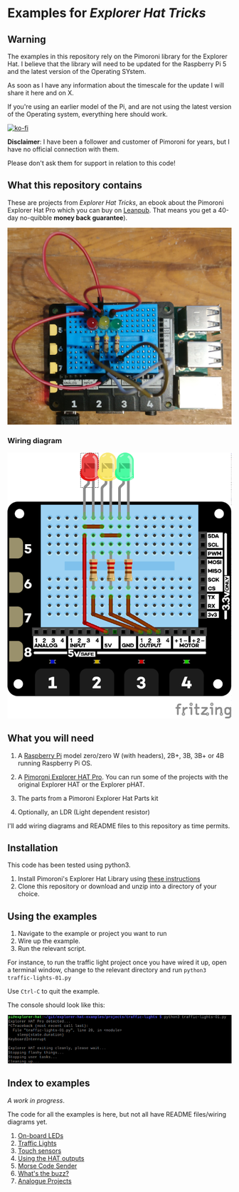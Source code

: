 # Examples for *Explorer Hat Tricks*

## Warning

The examples in this repository rely on the Pimoroni library for the Explorer Hat.
I believe that the library will need to be updated for the Raspberry Pi 5
and the latest version of the Operating SYstem.

As soon as I have any information about the timescale for the update I will share it here and on X.

If you're using an earlier model of the Pi,
and are not using the latest version of the Operating system, everything here should work.

[![ko-fi](https://www.ko-fi.com/img/githubbutton_sm.svg)](https://ko-fi.com/K3K61CLW1)


**Disclaimer**: I have been a follower and customer of Pimoroni for years, but I have no official connection with them.

Please don't ask them for support in relation to this code!

## What this repository contains

These are projects from *Explorer Hat Tricks*, an ebook about the Pimoroni Explorer Hat Pro which you can buy on [Leanpub](https://leanpub.com/explorerhattricks/). That means you get a 40-day no-quibble **money back guarantee**).

![Traffic Lights Example](docs/images/traffic-lights.jpg)

### Wiring diagram

![Traffic Lights](docs/images/traffic-lights-01_bb.png)


## What you will need

1. A [Raspberry Pi](https://www.raspberrypi.org/) model zero/zero W (with headers), 2B+, 3B, 3B+ or 4B
running Raspberry Pi OS.
1. A [Pimoroni Explorer HAT Pro](https://shop.pimoroni.com/products/explorer-hat). You can run some of the
projects with the original Explorer HAT or the Explorer pHAT.

1. The parts from a Pimoroni Explorer Hat Parts kit
1. Optionally, an LDR (Light dependent resistor)

I'll add wiring diagrams and README files to this repository as time permits.

## Installation

This code has been tested using python3.

1. Install Pimoroni's Explorer Hat Library using [these instructions](https://github.com/pimoroni/explorer-hat)
1. Clone this repository or download and unzip into a directory of your choice.

## Using the examples

1. Navigate to the example or project you want to run
1. Wire up the example. 
1. Run the relevant script. 

For instance, to run the traffic light project once you have wired it up, open a terminal window, 
change to the relevant directory and run `python3 traffic-lights-01.py`

Use `Ctrl-C` to quit the example.

The console should look like this:

![Terminal session](docs/images/traffic-lights-term.png)

## Index to examples

*A work in progress*.

The code for all the examples is here, but not all have README files/wiring diagrams yet.

1. [On-board LEDs](projects/leds/README.md)
1. [Traffic Lights](projects/traffic-lights/README.md)
1. [Touch sensors](projects/touch/README.md)
1. [Using the HAT outputs](projects/touch/README.md)
1. [Morse Code Sender](projects/morse/README.md)
1. [What's the buzz?](projects/buzzer/README.md)
1. [Analogue Projects](projects/analog/README.md)





